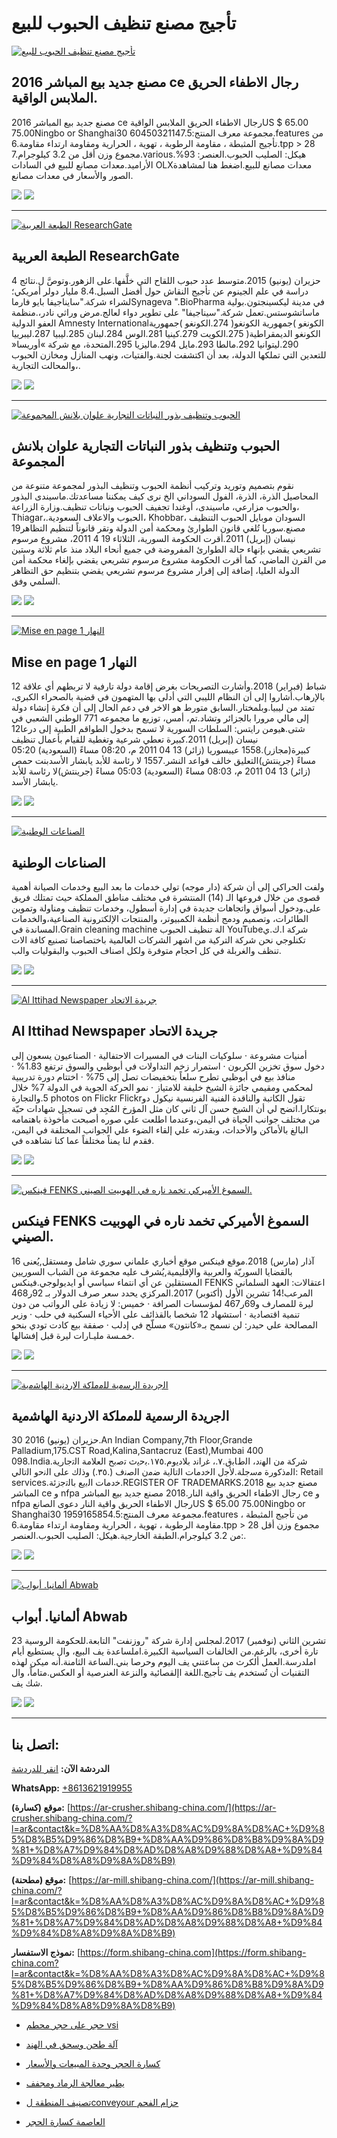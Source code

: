 # تأجيج مصنع تنظيف الحبوب للبيع

<a href="https://swt.shibang-china.com/?l=ar&img&k=%D8%AA%D8%A3%D8%AC%D9%8A%D8%AC+%D9%85%D8%B5%D9%86%D8%B9+%D8%AA%D9%86%D8%B8%D9%8A%D9%81+%D8%A7%D9%84%D8%AD%D8%A8%D9%88%D8%A8+%D9%84%D9%84%D8%A8%D9%8A%D8%B9" target="_blank">![تأجيج مصنع تنظيف الحبوب للبيع](http://static.shibang-china.com/all-800x300/1473.jpg)</a>

## 2016 مصنع جديد بيع المباشر ce رجال الاطفاء الحريق الملابس الواقية.
2016 مصنع جديد بيع المباشر ce رجال الاطفاء الحريق الملابس الواقيةUS $ 65.00 75.00Ningbo or Shanghai30 مجموعة معرف المنتج:60450321147.5.features من تأجيج المثبطة ، مقاومة الرطوبة ، تهوية ، الحرارية ومقاومة ارتداء مقاومة.6.tpp &gt; 28 مجموع وزن أقل من 3.2 كيلوجرام.7.various.هيكل: الصليب الحبوب.العنصر: 93% الأراميد.معدات مصانع للبيع في السادات OLXمعدات مصانع للبيع.اضغط هنا لمشاهدة الصور والأسعار في معدات مصانع.


<a href="https://whatsapp.shibangsoft.com/WhatsApp.php" target="_blank" title="WhatsApp">![](http://static.shibang-china.com/icon/whatsapp.png)</a> <a href="https://swt.shibang-china.com/?l=ar&icon&k=%D8%AA%D8%A3%D8%AC%D9%8A%D8%AC+%D9%85%D8%B5%D9%86%D8%B9+%D8%AA%D9%86%D8%B8%D9%8A%D9%81+%D8%A7%D9%84%D8%AD%D8%A8%D9%88%D8%A8+%D9%84%D9%84%D8%A8%D9%8A%D8%B9" target="_blank">![](http://static.shibang-china.com/icon/chat-ar.png)</a>

---

<a href="https://swt.shibang-china.com/?l=ar&img&k=%D8%AA%D8%A3%D8%AC%D9%8A%D8%AC+%D9%85%D8%B5%D9%86%D8%B9+%D8%AA%D9%86%D8%B8%D9%8A%D9%81+%D8%A7%D9%84%D8%AD%D8%A8%D9%88%D8%A8+%D9%84%D9%84%D8%A8%D9%8A%D8%B9" target="_blank">![اﻟﻄﺒﻌﺔ اﻟﻌﺮﺑﻴﺔ ResearchGate](http://static.shibang-china.com/all-800x300/1256.jpg)</a>

## اﻟﻄﺒﻌﺔ اﻟﻌﺮﺑﻴﺔ ResearchGate
4 حزيران (يونيو) 2015.متوسط عدد حبوب اللقاح التي خلَّفها.على الزهور.وتوصَّ ل.نتائج دراسة في علم الجينوم عن تأجيج النقاش حول أفضل السبل.8.4 مليار دولر أمريكي؛ لشراء شركة.&quot;سايناجيفا بايو فارماSynageva &quot;.BioPharma في مدينة ليكسينجتون.بولية ماساتشوستس.تعمل شركة.&quot;سيناجيفا&quot; على تطوير دواء لعالج.مرض وراثي نادر،.منظمة العفو الدولية Amnesty Internationalالكونغو )جمهورية الكونغو( 274.الكونغو )جمهورية الكونغو الديمقراطية( 275.الكويت 279.كينيا 281.الوس 284.لبنان 285.ليبيا 287.ليبرييا 290.ليتوانيا 292.مالطا 293.مايل 294.ماليزيا 295.المتحدة، مع شركة »أوريسا« للتعدين التي تملكها الدولة، بعد أن اكتشفت لجنة.والفتيات، ونهب المنازل ومخازن الحبوب والمحالت التجارية،.


<a href="https://whatsapp.shibangsoft.com/WhatsApp.php" target="_blank" title="WhatsApp">![](http://static.shibang-china.com/icon/whatsapp.png)</a> <a href="https://swt.shibang-china.com/?l=ar&icon&k=%D8%AA%D8%A3%D8%AC%D9%8A%D8%AC+%D9%85%D8%B5%D9%86%D8%B9+%D8%AA%D9%86%D8%B8%D9%8A%D9%81+%D8%A7%D9%84%D8%AD%D8%A8%D9%88%D8%A8+%D9%84%D9%84%D8%A8%D9%8A%D8%B9" target="_blank">![](http://static.shibang-china.com/icon/chat-ar.png)</a>

---

<a href="https://swt.shibang-china.com/?l=ar&img&k=%D8%AA%D8%A3%D8%AC%D9%8A%D8%AC+%D9%85%D8%B5%D9%86%D8%B9+%D8%AA%D9%86%D8%B8%D9%8A%D9%81+%D8%A7%D9%84%D8%AD%D8%A8%D9%88%D8%A8+%D9%84%D9%84%D8%A8%D9%8A%D8%B9" target="_blank">![الحبوب وتنظيف بذور النباتات التجارية علوان بلانش المجموعة](http://static.shibang-china.com/all-800x300/1146.jpg)</a>

## الحبوب وتنظيف بذور النباتات التجارية علوان بلانش المجموعة
نقوم بتصميم وتوريد وتركيب أنظمة الحبوب وتنظيف البذور لمجموعة متنوعة من المحاصيل الذرة، الذرة، الفول السوداني الخ نرى كيف يمكننا مساعدتك.ماسيندى البذور والحبوب مزارعي، ماسيندى، أوغندا تجفيف الحبوب ونباتات تنظيف.وزارة الزراعة، Thiagar،.الحبوب والاعلاف السعودية، Khobbar، السودان موبايل الحبوب التنظيف مصنع.سوريا تُلغي قانون الطوارئ ومحكمة أمن الدولة وتقر قانوناً لتنظيم التظاهر19 نيسان (إبريل) 2011.أقرت الحكومة السورية، الثلاثاء 19 4 2011، مشروع مرسوم تشريعي يقضي بإنهاء حالة الطوارئ المفروضة في جميع أنحاء البلاد منذ عام ثلاثة وستين من القرن الماضي، كما أقرت الحكومة مشروع مرسوم تشريعي يقضي بإلغاء محكمة أمن الدولة العليا، إضافة إلى إقرار مشروع مرسوم تشريعي يقضي بتنظيم حق التظاهر السلمي وفق.


<a href="https://whatsapp.shibangsoft.com/WhatsApp.php" target="_blank" title="WhatsApp">![](http://static.shibang-china.com/icon/whatsapp.png)</a> <a href="https://swt.shibang-china.com/?l=ar&icon&k=%D8%AA%D8%A3%D8%AC%D9%8A%D8%AC+%D9%85%D8%B5%D9%86%D8%B9+%D8%AA%D9%86%D8%B8%D9%8A%D9%81+%D8%A7%D9%84%D8%AD%D8%A8%D9%88%D8%A8+%D9%84%D9%84%D8%A8%D9%8A%D8%B9" target="_blank">![](http://static.shibang-china.com/icon/chat-ar.png)</a>

---

<a href="https://swt.shibang-china.com/?l=ar&img&k=%D8%AA%D8%A3%D8%AC%D9%8A%D8%AC+%D9%85%D8%B5%D9%86%D8%B9+%D8%AA%D9%86%D8%B8%D9%8A%D9%81+%D8%A7%D9%84%D8%AD%D8%A8%D9%88%D8%A8+%D9%84%D9%84%D8%A8%D9%8A%D8%B9" target="_blank">![Mise en page 1 النهار](http://static.shibang-china.com/all-800x300/8.jpg)</a>

## Mise en page 1 النهار
12 شباط (فبراير) 2018.وأشارت التصريحات بغرض إقامة دولة تارفية لا تربطهم أي علاقة بالإرهاب.أشاروا إلى أن النظام الليبي التي أدلى بها المتهمون في قضية بالصحراء الكبرى، تمتد من ليبيا.وبلمختار.السابق متورط هو الاخر في دعم الحال إلى أن فكرة إنشاء دولة إلى مالي مرورا بالجزائر وتشاد.تم، أمس، توزيع ما مجموعه 771 الوطني الشعبي في شتى.هيومن رايتس: السلطات السورية لا تسمح بدخول الطواقم الطبية إلى درعا12 نيسان (إبريل) 2011.كبيرة تعطي شرعية وتغطية للقيام بأعمال تنظيف كبيرة(مجازر).1558 عيبسوريا (زائر) 13 04 2011 م، 08:20 مساءً (السعودية) 05:20 مساءً (جرينتش)التعليق خالف قواعد النشر.1557 لا رئاسة للأبد يابشار الأسدبنت حمص (زائر) 13 04 2011 م، 08:03 مساءً (السعودية) 05:03 مساءً (جرينتش)لا رئاسة للأبد يابشار الأسد.


<a href="https://whatsapp.shibangsoft.com/WhatsApp.php" target="_blank" title="WhatsApp">![](http://static.shibang-china.com/icon/whatsapp.png)</a> <a href="https://swt.shibang-china.com/?l=ar&icon&k=%D8%AA%D8%A3%D8%AC%D9%8A%D8%AC+%D9%85%D8%B5%D9%86%D8%B9+%D8%AA%D9%86%D8%B8%D9%8A%D9%81+%D8%A7%D9%84%D8%AD%D8%A8%D9%88%D8%A8+%D9%84%D9%84%D8%A8%D9%8A%D8%B9" target="_blank">![](http://static.shibang-china.com/icon/chat-ar.png)</a>

---

<a href="https://swt.shibang-china.com/?l=ar&img&k=%D8%AA%D8%A3%D8%AC%D9%8A%D8%AC+%D9%85%D8%B5%D9%86%D8%B9+%D8%AA%D9%86%D8%B8%D9%8A%D9%81+%D8%A7%D9%84%D8%AD%D8%A8%D9%88%D8%A8+%D9%84%D9%84%D8%A8%D9%8A%D8%B9" target="_blank">![الصناعات الوطنية](http://static.shibang-china.com/all-800x300/553.jpg)</a>

## الصناعات الوطنية
ولفت الحراكي إلى أن شركة (دار موجه) تولي خدمات ما بعد البيع وخدمات الصيانة أهمية قصوى من خلال فروعها الـ (14) المنتشرة في مختلف مناطق المملكة حيث تمتلك فريق على.ودخول أسواق واتجاهات جديدة في إدارة أسطول، وخدمات تنظيف ومناولة وتموين الطائرات، وتصميم ودمج أنظمة الكمبيوتر، والمنتجات الإلكترونية الصناعية،والخدمات المساندة في.Grain cleaning machine الة تنظيف الحبوب YouTubeشركة ا.ك.ي تكنلوجي نحن شركة التركية من اشهر الشركات العالمية باختصاصنا تصنيع كافة الات تنظف والغربلة في كل احجام متوفرة ولكل اصناف الحبوب والبقوليات والب.


<a href="https://whatsapp.shibangsoft.com/WhatsApp.php" target="_blank" title="WhatsApp">![](http://static.shibang-china.com/icon/whatsapp.png)</a> <a href="https://swt.shibang-china.com/?l=ar&icon&k=%D8%AA%D8%A3%D8%AC%D9%8A%D8%AC+%D9%85%D8%B5%D9%86%D8%B9+%D8%AA%D9%86%D8%B8%D9%8A%D9%81+%D8%A7%D9%84%D8%AD%D8%A8%D9%88%D8%A8+%D9%84%D9%84%D8%A8%D9%8A%D8%B9" target="_blank">![](http://static.shibang-china.com/icon/chat-ar.png)</a>

---

<a href="https://swt.shibang-china.com/?l=ar&img&k=%D8%AA%D8%A3%D8%AC%D9%8A%D8%AC+%D9%85%D8%B5%D9%86%D8%B9+%D8%AA%D9%86%D8%B8%D9%8A%D9%81+%D8%A7%D9%84%D8%AD%D8%A8%D9%88%D8%A8+%D9%84%D9%84%D8%A8%D9%8A%D8%B9" target="_blank">![Al Ittihad Newspaper جريدة الاتحاد](http://static.shibang-china.com/all-800x300/704.jpg)</a>

## Al Ittihad Newspaper جريدة الاتحاد
أمنيات مشروعة &middot; سلوكيات البنات في المسيرات الاحتفالية &middot; الصناعيون يسعون إلى دخول سوق تخزين الكربون &middot; استمرار زخم التداولات في أبوظبي والسوق ترتفع 1.83% &middot; منافذ بيع في أبوظبي تطرح سلعاً بتخفيضات تصل إلى 75% &middot; اختتام دورة تدريبية لمحكمي ومقيمي جائزة الشيخ خليفة للامتياز &middot; نمو الحركة الجوية في الدولة 7% خلال 5.والتجارة photos on Flickr Flickrتقول الكاتبة والناقدة الفنية الفرنسية نيكول دو بونتكارا.اتضح لي أن الشيخ حسن آل ثاني كان مثل المؤرخ المُجِد في تسجيل شهادات حيّة من مختلف جوانب الحياة في اليمن،وعندما اطلعت علي صوره أصبحت مأخوذة باهتمامه البالغ بالأماكن والأحداث، وبقدرته علي إلقاء الضوء علي الجوانب المختلفة في اليمن، فقدم لنا يمناً مختلفاً عما كنا نشاهده في.


<a href="https://whatsapp.shibangsoft.com/WhatsApp.php" target="_blank" title="WhatsApp">![](http://static.shibang-china.com/icon/whatsapp.png)</a> <a href="https://swt.shibang-china.com/?l=ar&icon&k=%D8%AA%D8%A3%D8%AC%D9%8A%D8%AC+%D9%85%D8%B5%D9%86%D8%B9+%D8%AA%D9%86%D8%B8%D9%8A%D9%81+%D8%A7%D9%84%D8%AD%D8%A8%D9%88%D8%A8+%D9%84%D9%84%D8%A8%D9%8A%D8%B9" target="_blank">![](http://static.shibang-china.com/icon/chat-ar.png)</a>

---

<a href="https://swt.shibang-china.com/?l=ar&img&k=%D8%AA%D8%A3%D8%AC%D9%8A%D8%AC+%D9%85%D8%B5%D9%86%D8%B9+%D8%AA%D9%86%D8%B8%D9%8A%D9%81+%D8%A7%D9%84%D8%AD%D8%A8%D9%88%D8%A8+%D9%84%D9%84%D8%A8%D9%8A%D8%B9" target="_blank">![فينكس FENKS السموغ الأميركي تخمد ناره في الهوبيت الصيني.](http://static.shibang-china.com/all-800x300/1296.jpg)</a>

## فينكس FENKS السموغ الأميركي تخمد ناره في الهوبيت الصيني.
16 آذار (مارس) 2018.موقع فينكس موقع أخباري علماني سوري شامل ومستقل,يُعنى بالقضايا السوريّة والعربية والإقليمية,يُشرف عليه مجموعة من الشباب السوريين المستقلين عن أي انتماء سياسي أو ايديولوجي.فينكس FENKS اعتقالات: العهد السلماني المرعب!14 تشرين الأول (أكتوبر) 2017.المركزي يحدد سعر صرف الدولار بـ 92ر468 ليرة للمصارف و69ر467 لمؤسسات الصرافة &middot; خميس: لا زيادة على الرواتب من دون تنمية اقتصادية &middot; استشهاد 12 شخصا بالقذائف على الأحياء السكنية في حلب &middot; وزير المصالحة علي حيدر: لن نسمح بـ«كانتون» مسلّح في إدلب &middot; صفقة بيع كادت تودي بنحو خمـسة مليـارات ليرة قبل إفشالها.


<a href="https://whatsapp.shibangsoft.com/WhatsApp.php" target="_blank" title="WhatsApp">![](http://static.shibang-china.com/icon/whatsapp.png)</a> <a href="https://swt.shibang-china.com/?l=ar&icon&k=%D8%AA%D8%A3%D8%AC%D9%8A%D8%AC+%D9%85%D8%B5%D9%86%D8%B9+%D8%AA%D9%86%D8%B8%D9%8A%D9%81+%D8%A7%D9%84%D8%AD%D8%A8%D9%88%D8%A8+%D9%84%D9%84%D8%A8%D9%8A%D8%B9" target="_blank">![](http://static.shibang-china.com/icon/chat-ar.png)</a>

---

<a href="https://swt.shibang-china.com/?l=ar&img&k=%D8%AA%D8%A3%D8%AC%D9%8A%D8%AC+%D9%85%D8%B5%D9%86%D8%B9+%D8%AA%D9%86%D8%B8%D9%8A%D9%81+%D8%A7%D9%84%D8%AD%D8%A8%D9%88%D8%A8+%D9%84%D9%84%D8%A8%D9%8A%D8%B9" target="_blank">![اﻟﺟرﻳدة اﻟرﺳﻣﻳﺔ ﻟﻠﻣﻣﻠﻛﺔ اﻻردﻧﻳﺔ اﻟﻬﺎﺷﻣﻳﺔ](http://static.shibang-china.com/all-800x300/126.jpg)</a>

## اﻟﺟرﻳدة اﻟرﺳﻣﻳﺔ ﻟﻠﻣﻣﻠﻛﺔ اﻻردﻧﻳﺔ اﻟﻬﺎﺷﻣﻳﺔ
30 حزيران (يونيو) 2016.An Indian Company,7th Floor,Grande Palladium,175.CST Road,Kalina,Santacruz (East),Mumbai 400 098.India.ﺷرﻛﺔ ﻣن اﻟﻬﻧد، اﻟطﺎﺑق.٧.، ﻏراﻧد ﺑﻼدﻳوم.١٧٥.ﺑﺣﻳث ﺗﺻﺑﺢ اﻟﻌﻼﻣﺔ اﻟﺗﺟﺎرﻳﺔ اﻟﻣذﻛورة ﻣﺳﺟﻠﺔ.ﻷﺟﻝ اﻟﺧدﻣﺎت اﻟﺗﺎﻟﻳﺔ ﺿﻣن اﻟﺻﻧف (.٣٥.) وذﻟك ﻋﻠﻰ اﻟﻧﺣو اﻟﺗﺎﻟﻲ: Retail services.ﺧدﻣﺎت اﻟﺑﻳﻊ ﺑﺎﻟﺗﺟزﺋﺔ.REGISTER OF TRADEMARKS.2018 مصنع جديد بيع المباشر ce و nfpa رجال الاطفاء الحريق واقية النار.2018 مصنع جديد بيع المباشر ce و nfpa رجال الاطفاء الحريق واقية النار دعوى الصانعUS $ 65.00 75.00Ningbo or Shanghai30 مجموعة معرف المنتج:1959165854.5.features من تأجيج المثبطة ، مقاومة الرطوبة ، تهوية ، الحرارية ومقاومة ارتداء مقاومة.6.tpp &gt; 28 مجموع وزن أقل من 3.2 كيلوجرام.الطبقة الخارجية.هيكل: الصليب الحبوب.العنصر:.


<a href="https://whatsapp.shibangsoft.com/WhatsApp.php" target="_blank" title="WhatsApp">![](http://static.shibang-china.com/icon/whatsapp.png)</a> <a href="https://swt.shibang-china.com/?l=ar&icon&k=%D8%AA%D8%A3%D8%AC%D9%8A%D8%AC+%D9%85%D8%B5%D9%86%D8%B9+%D8%AA%D9%86%D8%B8%D9%8A%D9%81+%D8%A7%D9%84%D8%AD%D8%A8%D9%88%D8%A8+%D9%84%D9%84%D8%A8%D9%8A%D8%B9" target="_blank">![](http://static.shibang-china.com/icon/chat-ar.png)</a>

---

<a href="https://swt.shibang-china.com/?l=ar&img&k=%D8%AA%D8%A3%D8%AC%D9%8A%D8%AC+%D9%85%D8%B5%D9%86%D8%B9+%D8%AA%D9%86%D8%B8%D9%8A%D9%81+%D8%A7%D9%84%D8%AD%D8%A8%D9%88%D8%A8+%D9%84%D9%84%D8%A8%D9%8A%D8%B9" target="_blank">![ألمانيا. أبواب Abwab](http://static.shibang-china.com/all-800x300/769.jpg)</a>

## ألمانيا. أبواب Abwab
23 تشرين الثاني (نوفمبر) 2017.لمجلس إدارة شركة &quot;روزنفت&quot; التابعة.للحكومة الروسية تارة أخرى، بالرغم.من الخالفات السياسية الكبيرة.املساعدة يف البيع، وال يستطيع أيام املدرسة.العمل ألكرث من ساعتني يف اليوم وحرصا بني.الساعة الثامنة.أنه ميكن لهذه التقنيات أن تُستخدم يف تأجيج.اللغة اإلقصائية والنزعة العنرصية أو العكس.متاماً، وال شك يف.

<a href="https://whatsapp.shibangsoft.com/WhatsApp.php" target="_blank" title="WhatsApp">![](http://static.shibang-china.com/icon/whatsapp.png)</a> <a href="https://swt.shibang-china.com/?l=ar&icon&k=%D8%AA%D8%A3%D8%AC%D9%8A%D8%AC+%D9%85%D8%B5%D9%86%D8%B9+%D8%AA%D9%86%D8%B8%D9%8A%D9%81+%D8%A7%D9%84%D8%AD%D8%A8%D9%88%D8%A8+%D9%84%D9%84%D8%A8%D9%8A%D8%B9" target="_blank">![](http://static.shibang-china.com/icon/chat-ar.png)</a>

---
## اتصل بنا:

**الدردشة الآن:** [انقر للدردشة](https://swt.shibang-china.com?l=ar&contact&k=%D8%AA%D8%A3%D8%AC%D9%8A%D8%AC+%D9%85%D8%B5%D9%86%D8%B9+%D8%AA%D9%86%D8%B8%D9%8A%D9%81+%D8%A7%D9%84%D8%AD%D8%A8%D9%88%D8%A8+%D9%84%D9%84%D8%A8%D9%8A%D8%B9)

**WhatsApp:**  [+8613621919955](https://whatsapp.shibangsoft.com/WhatsApp.php)

**موقع (كسارة):** [https://ar-crusher.shibang-china.com/](https://ar-crusher.shibang-china.com/?l=ar&contact&k=%D8%AA%D8%A3%D8%AC%D9%8A%D8%AC+%D9%85%D8%B5%D9%86%D8%B9+%D8%AA%D9%86%D8%B8%D9%8A%D9%81+%D8%A7%D9%84%D8%AD%D8%A8%D9%88%D8%A8+%D9%84%D9%84%D8%A8%D9%8A%D8%B9)

**موقع (مطحنة):** [https://ar-mill.shibang-china.com/](https://ar-mill.shibang-china.com/?l=ar&contact&k=%D8%AA%D8%A3%D8%AC%D9%8A%D8%AC+%D9%85%D8%B5%D9%86%D8%B9+%D8%AA%D9%86%D8%B8%D9%8A%D9%81+%D8%A7%D9%84%D8%AD%D8%A8%D9%88%D8%A8+%D9%84%D9%84%D8%A8%D9%8A%D8%B9)

**نموذج الاستفسار:** [https://form.shibang-china.com](https://form.shibang-china.com?l=ar&contact&k=%D8%AA%D8%A3%D8%AC%D9%8A%D8%AC+%D9%85%D8%B5%D9%86%D8%B9+%D8%AA%D9%86%D8%B8%D9%8A%D9%81+%D8%A7%D9%84%D8%AD%D8%A8%D9%88%D8%A8+%D9%84%D9%84%D8%A8%D9%8A%D8%B9)

* [حجر على حجر محطم vsi](../26/%D8%AD%D8%AC%D8%B1%20%D8%B9%D9%84%D9%89%20%D8%AD%D8%AC%D8%B1%20%D9%85%D8%AD%D8%B7%D9%85%20vsi.md)

* [آلة طحن وسحق في الهند](../30/%D8%A2%D9%84%D8%A9%20%D8%B7%D8%AD%D9%86%20%D9%88%D8%B3%D8%AD%D9%82%20%D9%81%D9%8A%20%D8%A7%D9%84%D9%87%D9%86%D8%AF.md)

* [كسارة الحجر وحدة المبيعات والأسعار](../26/%D9%83%D8%B3%D8%A7%D8%B1%D8%A9%20%D8%A7%D9%84%D8%AD%D8%AC%D8%B1%20%D9%88%D8%AD%D8%AF%D8%A9%20%D8%A7%D9%84%D9%85%D8%A8%D9%8A%D8%B9%D8%A7%D8%AA%20%D9%88%D8%A7%D9%84%D8%A3%D8%B3%D8%B9%D8%A7%D8%B1.md)

* [يطير معالجة الرماد ومجفف](../30/%D9%8A%D8%B7%D9%8A%D8%B1%20%D9%85%D8%B9%D8%A7%D9%84%D8%AC%D8%A9%20%D8%A7%D9%84%D8%B1%D9%85%D8%A7%D8%AF%20%D9%88%D9%85%D8%AC%D9%81%D9%81.md)

* [تصنيف المنطقة لconveyour حزام الفحم](../29/%D8%AA%D8%B5%D9%86%D9%8A%D9%81%20%D8%A7%D9%84%D9%85%D9%86%D8%B7%D9%82%D8%A9%20%D9%84conveyour%20%D8%AD%D8%B2%D8%A7%D9%85%20%D8%A7%D9%84%D9%81%D8%AD%D9%85.md)

* [العاصمة كسارة الحجر](../28/%D8%A7%D9%84%D8%B9%D8%A7%D8%B5%D9%85%D8%A9%20%D9%83%D8%B3%D8%A7%D8%B1%D8%A9%20%D8%A7%D9%84%D8%AD%D8%AC%D8%B1.md)